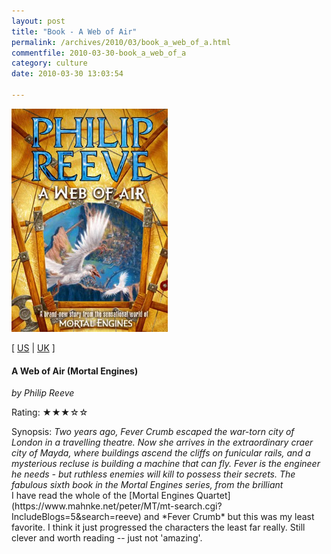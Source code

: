 ```yaml
---
layout: post
title: "Book - A Web of Air"
permalink: /archives/2010/03/book_a_web_of_a.html
commentfile: 2010-03-30-book_a_web_of_a
category: culture
date: 2010-03-30 13:03:54

---
```


<img class="photo right" src="/assets/images/1407115170.jpg" width="250" alt="A Web of Air (Mortal Engines) cover" />

\[ [US](http://www.amazon.com/o/asin/1407115170) | [UK](http://www.amazon.co.uk/o/asin/1407115170) \]

#### A Web of Air (Mortal Engines)

<em>by Philip Reeve</em>

Rating: ★★★☆☆

<div class="book_synopsis">
Synopsis: <em> Two years ago, Fever Crumb escaped the war-torn city of London in a travelling theatre. Now she arrives in the extraordinary craer city of Mayda, where buildings ascend the cliffs on funicular rails, and a mysterious recluse is building a machine that can fly. Fever is the engineer he needs - but ruthless enemies will kill to possess their secrets. The fabulous sixth book in the Mortal Engines series, from the brilliant </em>

</div>
I have read the whole of the [Mortal Engines Quartet](https://www.mahnke.net/peter/MT/mt-search.cgi?IncludeBlogs=5&search=reeve) and *Fever Crumb* but this was my least favorite. I think it just progressed the characters the least far really. Still clever and worth reading -- just not 'amazing'.
